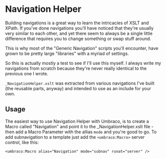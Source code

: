 # Navigation Helper

Building navigations is a great way to learn the intricacies of XSLT and XPath. If you've done navigations you'll have noticed that
they're usually very similar to each other, and yet there seem to always be a single little difference that requires you to change something or swap stuff around.

This is why most of the "Generic Navigation" scripts you'll encounter, have grown to be pretty large "libraries" with a myriad of settings.

So this is actually mostly a test to see if I'll use this myself. I always write my navigations from scratch because they're never
really identical to the previous one I wrote.

`_NavigationHelper.xslt` was extracted from various navigations I've built (the reusable parts, anyway) and intended to use as an include for your own.

## Usage

The easiest way to use Navigation Helper with Umbraco, is to create a Macro called "Navigation" and point it to the _NavigationHelper.xslt file - then add a Macro Parameter with the allias `mode` and you're good to go. To add subnavigation to a template just add the `<umbraco:Macro>` server control, like this:

	<umbraco:Macro alias="Navigation" mode="subnav" runat="server" />
	

